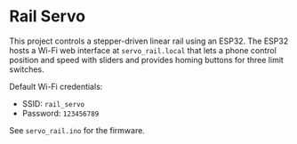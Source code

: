 # Rail Servo

This project controls a stepper-driven linear rail using an ESP32. The ESP32 hosts a Wi-Fi web interface at `servo_rail.local` that lets a phone control position and speed with sliders and provides homing buttons for three limit switches.

Default Wi-Fi credentials:

- SSID: `rail_servo`
- Password: `123456789`

See `servo_rail.ino` for the firmware.

